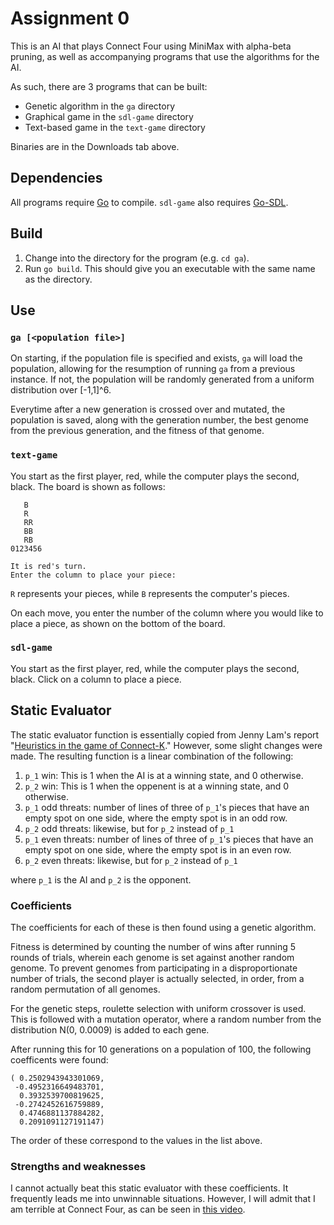 Assignment 0
============

This is an AI that plays Connect Four using MiniMax with alpha-beta pruning,
as well as accompanying programs that use the algorithms for the AI.

As such, there are 3 programs that can be built:
* Genetic algorithm in the `ga` directory
* Graphical game in the `sdl-game` directory
* Text-based game in the `text-game` directory

Binaries are in the Downloads tab above.

Dependencies
------------

All programs require [Go](http://golang.org) to compile.
`sdl-game` also requires [Go-SDL](https://github.com/0xe2-0x9a-0x9b/Go-SDL/).

Build
-----

1. Change into the directory for the program (e.g. `cd ga`).
2. Run `go build`. This should give you an executable with the same name as
   the directory.

Use
---

### `ga [<population file>]`

On starting, if the population file is specified and exists, `ga` will
load the population, allowing for the resumption of running `ga` from a
previous instance. If not, the population will be randomly generated from
a uniform distribution over [-1,1]^6.

Everytime after a new generation is crossed over and mutated, the population
is saved, along with the generation number, the best genome from the previous
generation, and the fitness of that genome.

### `text-game`

You start as the first player, red, while the computer plays the second,
black. The board is shown as follows:
	       
	   B   
	   R   
	   RR  
	   BB  
	   RB  
	0123456

	It is red's turn.
	Enter the column to place your piece:

`R` represents your pieces, while `B` represents the computer's pieces.

On each move, you enter the number of the column where you would like to place
a piece, as shown on the bottom of the board.

### `sdl-game`

You start as the first player, red, while the computer plays the second,
black. Click on a column to place a piece.

Static Evaluator
----------------

The static evaluator function is essentially copied from Jenny Lam's report
"[Heuristics in the game of Connect-K](http://www.ics.uci.edu/~jlam2/connectk.pdf)."
However, some slight changes were made.
The resulting function is a linear combination of the following:

1. `p_1` win: This is 1 when the AI is at a winning state, and 0 otherwise.
2. `p_2` win: This is 1 when the oppenent is at a winning state, and 0 otherwise.
3. `p_1` odd threats: number of lines of three of `p_1`'s pieces that have
   an empty spot on one side, where the empty spot is in an odd row.
4. `p_2` odd threats: likewise, but for `p_2` instead of `p_1`
5. `p_1` even threats: number of lines of three of `p_1`'s pieces that have
   an empty spot on one side, where the empty spot is in an even row.
6. `p_2` even threats: likewise, but for `p_2` instead of `p_1`

where `p_1` is the AI and `p_2` is the opponent.

### Coefficients

The coefficients for each of these is then found using a genetic algorithm.

Fitness is determined by counting the number of wins after running 5 rounds
of trials, wherein each genome is set against another random genome. To
prevent genomes from participating in a disproportionate number of trials,
the second player is actually selected, in order, from a random permutation
of all genomes.

For the genetic steps, roulette selection with uniform crossover is used.
This is followed with a mutation operator, where a random number from
the distribution N(0, 0.0009) is added to each gene.

After running this for 10 generations on a population of 100, the following
coefficents were found:

	( 0.2502943943301069,
	 -0.4952316649483701,
	  0.3932539700819625,
	 -0.2742452616759889,
	  0.4746881137884282,
	  0.2091091127191147)

The order of these correspond to the values in the list above.

### Strengths and weaknesses

I cannot actually beat this static evaluator with these coefficients. It 
frequently leads me into unwinnable situations. However, I will admit that
I am terrible at Connect Four, as can be seen in 
[this video](http://youtu.be/0JSBRwHBv6Q).
